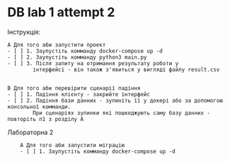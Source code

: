 # DB lab 1 attempt 2

Інструкція:

    А Для того аби запустити проект
    - [ ] 1. Заупустіть комманду docker-compose up -d
    - [ ] 2. Заупустіть комманду python3 main.py
    - [ ] 3. Після запиту на отримання результату роботи у 
            інтерфейсі - він також з'явиться у вигляді файлу result.csv 


    В Для того аби перевірити сценарії падіння
    - [ ] 1. Падіння клієнту - закрийте інтерфейс
    - [ ] 2. Падіння бази данних - зупиніть її у докері або за допомогою консольної комманди.
            При сценаріях зупинки які пошкоджують саму базу данних - повторіть п1 з розділу А

Лабораторна 2

        А Для того аби запустити міграцію
        - [ ] 1. Заупустіть комманду docker-compose up -d
 
